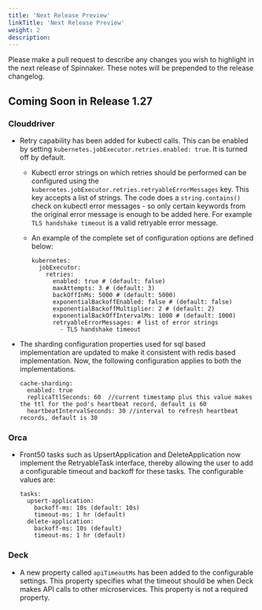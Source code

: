 ```yaml
---
title: 'Next Release Preview'
linkTitle: 'Next Release Preview'
weight: 2
description:
---
```


Please make a pull request to describe any changes you wish to highlight
in the next release of Spinnaker. These notes will be prepended to the release
changelog.

## Coming Soon in Release 1.27
### Clouddriver

- Retry capability has been added for kubectl calls. This can be enabled by setting  `kubernetes.jobExecutor.retries.enabled: true`. It is turned off by default.
    - Kubectl error strings on which retries should be performed can be configured using the `kubernetes.jobExecutor.retries.retryableErrorMessages` key. This key accepts a list of strings. The code does a `string.contains()` check on kubectl error messages - so only certain keywords from the original error message is enough to be added here. For example `TLS handshake timeout` is a valid retryable error message.

    - An example of the complete set of configuration options are defined below:
        ```
        kubernetes:
          jobExecutor:
            retries:
              enabled: true # (default: false)
              maxAttempts: 3 # (default: 3)
              backOffInMs: 5000 # (default: 5000)
              exponentialBackoffEnabled: false # (default: false)
              exponentialBackoffMultiplier: 2 # (default: 2)
              exponentialBackOffIntervalMs: 1000 # (default: 1000)
              retryableErrorMessages: # list of error strings
                - TLS handshake timeout
        ```
- The sharding configuration properties used for sql based implementation are updated to make it consistent with redis based implementation. Now, the following configuration applies to both the implementations.
    ```
    cache-sharding:
      enabled: true
      replicaTtlSeconds: 60  //current timestamp plus this value makes the ttl for the pod's heartbeat record, default is 60 
      heartbeatIntervalSeconds: 30 //interval to refresh heartbeat records, default is 30
    ``` 

### Orca

- Front50 tasks such as UpsertApplication and DeleteApplication now implement the RetryableTask interface, thereby allowing the user to add a configurable timeout and backoff for these tasks. The configurable values are:
    ```
    tasks:
      upsert-application:
        backoff-ms: 10s (default: 10s)
        timeout-ms: 1 hr (default)
      delete-application:
        backoff-ms: 10s (default)
        timeout-ms: 1 hr (default)
    ```

### Deck

- A new property called `apiTimeoutMs` has been added to the configurable settings. This property specifies what the timeout should be when Deck makes API calls to other microservices. This property is not a required property.
